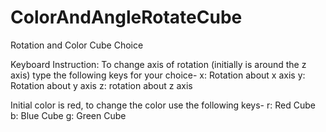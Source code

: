 # ColorAndAngleRotateCube
Rotation and Color Cube Choice

Keyboard Instruction:
To change axis of rotation (initially is around the z axis) type the following keys for your choice-
x: Rotation about x axis
y: Rotation about y axis
z: rotation about z axis


Initial color is red, to change the color use the following keys-
r: Red Cube
b: Blue Cube
g: Green Cube
